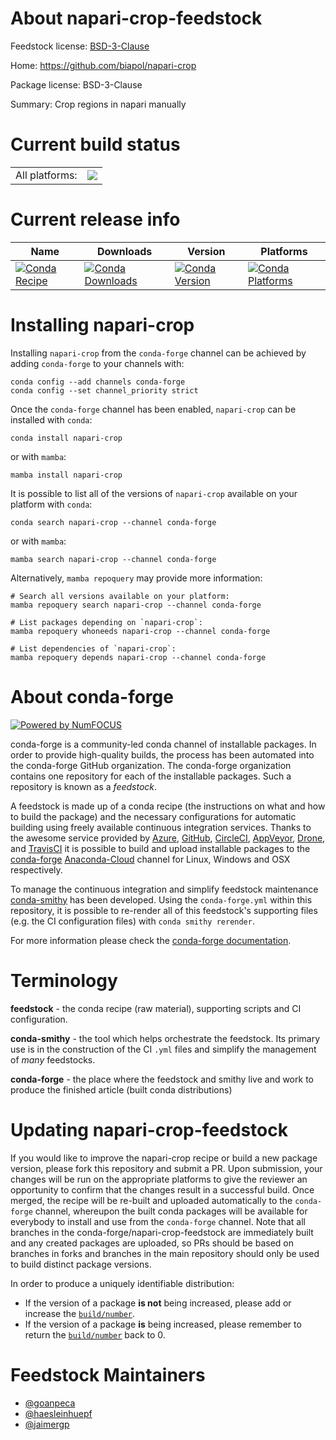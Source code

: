 About napari-crop-feedstock
===========================

Feedstock license: [BSD-3-Clause](https://github.com/conda-forge/napari-crop-feedstock/blob/main/LICENSE.txt)

Home: https://github.com/biapol/napari-crop

Package license: BSD-3-Clause

Summary: Crop regions in napari manually

Current build status
====================


<table><tr><td>All platforms:</td>
    <td>
      <a href="https://dev.azure.com/conda-forge/feedstock-builds/_build/latest?definitionId=15264&branchName=main">
        <img src="https://dev.azure.com/conda-forge/feedstock-builds/_apis/build/status/napari-crop-feedstock?branchName=main">
      </a>
    </td>
  </tr>
</table>

Current release info
====================

| Name | Downloads | Version | Platforms |
| --- | --- | --- | --- |
| [![Conda Recipe](https://img.shields.io/badge/recipe-napari--crop-green.svg)](https://anaconda.org/conda-forge/napari-crop) | [![Conda Downloads](https://img.shields.io/conda/dn/conda-forge/napari-crop.svg)](https://anaconda.org/conda-forge/napari-crop) | [![Conda Version](https://img.shields.io/conda/vn/conda-forge/napari-crop.svg)](https://anaconda.org/conda-forge/napari-crop) | [![Conda Platforms](https://img.shields.io/conda/pn/conda-forge/napari-crop.svg)](https://anaconda.org/conda-forge/napari-crop) |

Installing napari-crop
======================

Installing `napari-crop` from the `conda-forge` channel can be achieved by adding `conda-forge` to your channels with:

```
conda config --add channels conda-forge
conda config --set channel_priority strict
```

Once the `conda-forge` channel has been enabled, `napari-crop` can be installed with `conda`:

```
conda install napari-crop
```

or with `mamba`:

```
mamba install napari-crop
```

It is possible to list all of the versions of `napari-crop` available on your platform with `conda`:

```
conda search napari-crop --channel conda-forge
```

or with `mamba`:

```
mamba search napari-crop --channel conda-forge
```

Alternatively, `mamba repoquery` may provide more information:

```
# Search all versions available on your platform:
mamba repoquery search napari-crop --channel conda-forge

# List packages depending on `napari-crop`:
mamba repoquery whoneeds napari-crop --channel conda-forge

# List dependencies of `napari-crop`:
mamba repoquery depends napari-crop --channel conda-forge
```


About conda-forge
=================

[![Powered by
NumFOCUS](https://img.shields.io/badge/powered%20by-NumFOCUS-orange.svg?style=flat&colorA=E1523D&colorB=007D8A)](https://numfocus.org)

conda-forge is a community-led conda channel of installable packages.
In order to provide high-quality builds, the process has been automated into the
conda-forge GitHub organization. The conda-forge organization contains one repository
for each of the installable packages. Such a repository is known as a *feedstock*.

A feedstock is made up of a conda recipe (the instructions on what and how to build
the package) and the necessary configurations for automatic building using freely
available continuous integration services. Thanks to the awesome service provided by
[Azure](https://azure.microsoft.com/en-us/services/devops/), [GitHub](https://github.com/),
[CircleCI](https://circleci.com/), [AppVeyor](https://www.appveyor.com/),
[Drone](https://cloud.drone.io/welcome), and [TravisCI](https://travis-ci.com/)
it is possible to build and upload installable packages to the
[conda-forge](https://anaconda.org/conda-forge) [Anaconda-Cloud](https://anaconda.org/)
channel for Linux, Windows and OSX respectively.

To manage the continuous integration and simplify feedstock maintenance
[conda-smithy](https://github.com/conda-forge/conda-smithy) has been developed.
Using the ``conda-forge.yml`` within this repository, it is possible to re-render all of
this feedstock's supporting files (e.g. the CI configuration files) with ``conda smithy rerender``.

For more information please check the [conda-forge documentation](https://conda-forge.org/docs/).

Terminology
===========

**feedstock** - the conda recipe (raw material), supporting scripts and CI configuration.

**conda-smithy** - the tool which helps orchestrate the feedstock.
                   Its primary use is in the construction of the CI ``.yml`` files
                   and simplify the management of *many* feedstocks.

**conda-forge** - the place where the feedstock and smithy live and work to
                  produce the finished article (built conda distributions)


Updating napari-crop-feedstock
==============================

If you would like to improve the napari-crop recipe or build a new
package version, please fork this repository and submit a PR. Upon submission,
your changes will be run on the appropriate platforms to give the reviewer an
opportunity to confirm that the changes result in a successful build. Once
merged, the recipe will be re-built and uploaded automatically to the
`conda-forge` channel, whereupon the built conda packages will be available for
everybody to install and use from the `conda-forge` channel.
Note that all branches in the conda-forge/napari-crop-feedstock are
immediately built and any created packages are uploaded, so PRs should be based
on branches in forks and branches in the main repository should only be used to
build distinct package versions.

In order to produce a uniquely identifiable distribution:
 * If the version of a package **is not** being increased, please add or increase
   the [``build/number``](https://docs.conda.io/projects/conda-build/en/latest/resources/define-metadata.html#build-number-and-string).
 * If the version of a package **is** being increased, please remember to return
   the [``build/number``](https://docs.conda.io/projects/conda-build/en/latest/resources/define-metadata.html#build-number-and-string)
   back to 0.

Feedstock Maintainers
=====================

* [@goanpeca](https://github.com/goanpeca/)
* [@haesleinhuepf](https://github.com/haesleinhuepf/)
* [@jaimergp](https://github.com/jaimergp/)

